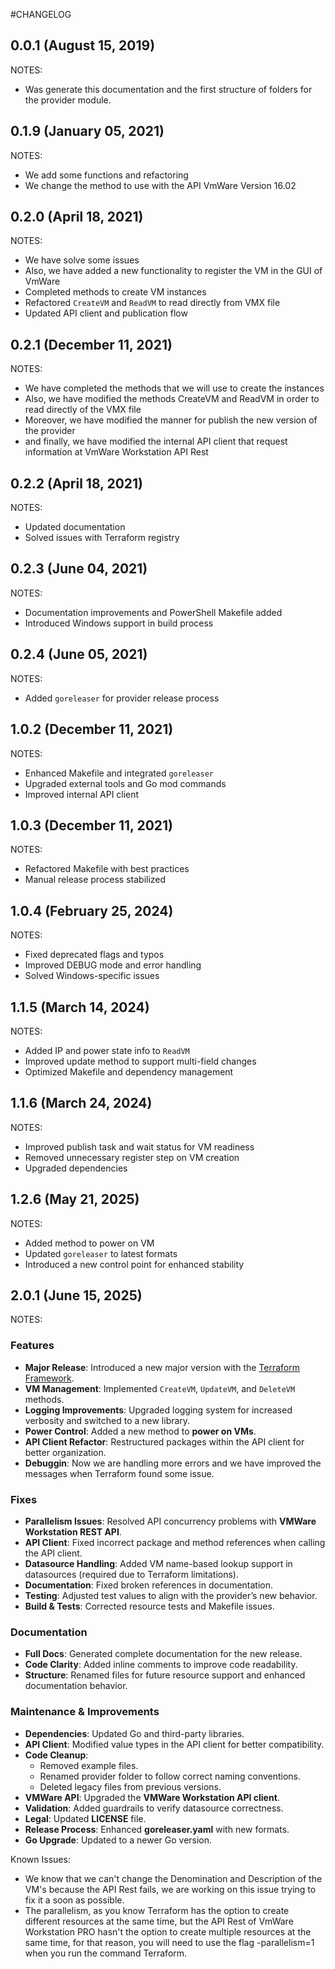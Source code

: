 #CHANGELOG

## 0.0.1 (August 15, 2019)

NOTES:

* Was generate this documentation and the first structure of folders for the provider module.

## 0.1.9 (January 05, 2021)

NOTES:

* We add some functions and refactoring
* We change the method to use with the API VmWare Version 16.02

## 0.2.0 (April 18, 2021)

NOTES:

* We have solve some issues  
* Also, we have added a new functionality to register the VM in the GUI of VmWare
* Completed methods to create VM instances  
* Refactored `CreateVM` and `ReadVM` to read directly from VMX file  
* Updated API client and publication flow

## 0.2.1 (December 11, 2021)

NOTES:

* We have completed the methods that we will use to create the instances
* Also, we have modified the methods CreateVM and ReadVM in order to read directly of the VMX file
* Moreover, we have modified the manner for publish the new version of the provider
* and finally, we have modified the internal API client that request information at VmWare Workstation API Rest

## 0.2.2 (April 18, 2021)

NOTES:

* Updated documentation  
* Solved issues with Terraform registry

## 0.2.3 (June 04, 2021)

NOTES:

* Documentation improvements and PowerShell Makefile added  
* Introduced Windows support in build process

## 0.2.4 (June 05, 2021)

NOTES:

* Added `goreleaser` for provider release process

## 1.0.2 (December 11, 2021)

NOTES:

* Enhanced Makefile and integrated `goreleaser`  
* Upgraded external tools and Go mod commands  
* Improved internal API client

## 1.0.3 (December 11, 2021)

NOTES:

* Refactored Makefile with best practices  
* Manual release process stabilized

## 1.0.4 (February 25, 2024)

NOTES:

* Fixed deprecated flags and typos  
* Improved DEBUG mode and error handling  
* Solved Windows-specific issues

## 1.1.5 (March 14, 2024)

NOTES:

* Added IP and power state info to `ReadVM`  
* Improved update method to support multi-field changes  
* Optimized Makefile and dependency management

## 1.1.6 (March 24, 2024)

NOTES:

* Improved publish task and wait status for VM readiness  
* Removed unnecessary register step on VM creation  
* Upgraded dependencies

## 1.2.6 (May 21, 2025)

NOTES:

* Added method to power on VM  
* Updated `goreleaser` to latest formats
* Introduced a new control point for enhanced stability

## 2.0.1 (June 15, 2025)

NOTES:

### **Features**  
- **Major Release**: Introduced a new major version with the [Terraform Framework][framework].  
- **VM Management**: Implemented `CreateVM`, `UpdateVM`, and `DeleteVM` methods.  
- **Logging Improvements**: Upgraded logging system for increased verbosity and switched to a new library.  
- **Power Control**: Added a new method to **power on VMs**.  
- **API Client Refactor**: Restructured packages within the API client for better organization.  
- **Debuggin**: Now we are handling more errors and we have improved the messages when Terraform found some issue.

### **Fixes**  
- **Parallelism Issues**: Resolved API concurrency problems with **VMWare Workstation REST API**.  
- **API Client**: Fixed incorrect package and method references when calling the API client.  
- **Datasource Handling**: Added VM name-based lookup support in datasources (required due to Terraform limitations).  
- **Documentation**: Fixed broken references in documentation.  
- **Testing**: Adjusted test values to align with the provider’s new behavior.  
- **Build & Tests**: Corrected resource tests and Makefile issues.  

### **Documentation**  
- **Full Docs**: Generated complete documentation for the new release.  
- **Code Clarity**: Added inline comments to improve code readability.  
- **Structure**: Renamed files for future resource support and enhanced documentation behavior.  

### **Maintenance & Improvements**  
- **Dependencies**: Updated Go and third-party libraries.  
- **API Client**: Modified value types in the API client for better compatibility.  
- **Code Cleanup**:  
  - Removed example files.  
  - Renamed provider folder to follow correct naming conventions.  
  - Deleted legacy files from previous versions.  
- **VMWare API**: Upgraded the **VMWare Workstation API client**.  
- **Validation**: Added guardrails to verify datasource correctness.  
- **Legal**: Updated **LICENSE** file.  
- **Release Process**: Enhanced **goreleaser.yaml** with new formats.  
- **Go Upgrade**: Updated to a newer Go version.  

[framework]: https://developer.hashicorp.com/terraform/plugin/framework

Known Issues:

* We know that we can't change the Denomination and Description of the VM's
  because the API Rest fails, we are working on this issue
  trying to fix it a soon as possible.
* The parallelism, as you know Terraform has the option to create different
  resources at the same time, but the API Rest of VmWare Workstation PRO
  hasn't the option to create multiple resources at the same time, for that
  reason, you will need to use the flag -parallelism=1 when you run the command Terraform.